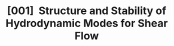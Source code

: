 ---
title: "[001]  Structure and Stability of Hydrodynamic Modes for Shear Flow"
collection: publications
permalink: /publication/1
citation: 'James W. Dufty and James F. Lutsko, &quot; Structure and Stability of Hydrodynamic Modes for Shear Flow&quot;, <i>Kinam</i>, <strong>6</strong>, 169 (1985)'
---